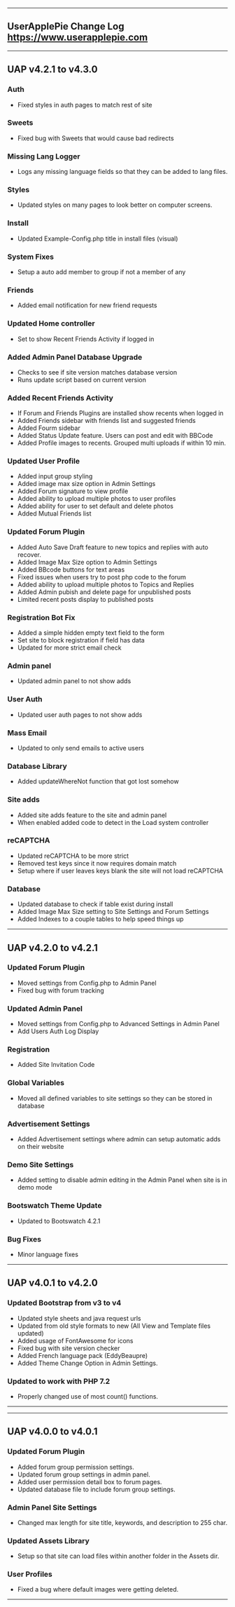 ----------------------------------------------------------------------------------------
UserApplePie Change Log
https://www.userapplepie.com
----------------------------------------------------------------------------------------

----------------------------------------------------------------------------------------
UAP v4.2.1 to v4.3.0
----------------------------------------------------------------------------------------
### Auth
 - Fixed styles in auth pages to match rest of site
### Sweets
 - Fixed bug with Sweets that would cause bad redirects
### Missing Lang Logger
 - Logs any missing language fields so that they can be added to lang files.
### Styles
 - Updated styles on many pages to look better on computer screens.
### Install
 - Updated Example-Config.php title in install files (visual)
### System Fixes
 - Setup a auto add member to group if not a member of any
### Friends
 - Added email notification for new friend requests
### Updated Home controller
 - Set to show Recent Friends Activity if logged in
### Added Admin Panel Database Upgrade
 - Checks to see if site version matches database version
 - Runs update script based on current version
### Added Recent Friends Activity
 - If Forum and Friends Plugins are installed show recents when logged in
 - Added Friends sidebar with friends list and suggested friends
 - Added Fourm sidebar
 - Added Status Update feature.  Users can post and edit with BBCode
 - Added Profile images to recents.  Grouped multi uploads if within 10 min.
### Updated User Profile
 - Added input group styling
 - Added image max size option in Admin Settings
 - Added Forum signature to view profile
 - Added ability to upload multiple photos to user profiles
 - Added ability for user to set default and delete photos
 - Added Mutual Friends list
### Updated Forum Plugin
 - Added Auto Save Draft feature to new topics and replies with auto recover.
 - Added Image Max Size option to Admin Settings
 - Added BBcode buttons for text areas
 - Fixed issues when users try to post php code to the forum
 - Added ability to upload multiple photos to Topics and Replies
 - Added Admin pubish and delete page for unpublished posts
 - Limited recent posts display to published posts
### Registration Bot Fix
 - Added a simple hidden empty text field to the form
 - Set site to block registration if field has data
 - Updated for more strict email check
### Admin panel
 - Updated admin panel to not show adds
### User Auth
 - Updated user auth pages to not show adds
### Mass Email
 - Updated to only send emails to active users
### Database Library
 - Added updateWhereNot function that got lost somehow
### Site adds
 - Added site adds feature to the site and admin panel  
 - When enabled added code to detect in the Load system controller
### reCAPTCHA
 - Updated reCAPTCHA to be more strict
 - Removed test keys since it now requires domain match
 - Setup where if user leaves keys blank the site will not load reCAPTCHA
### Database
 - Updated database to check if table exist during install
 - Added Image Max Size setting to Site Settings and Forum Settings
 - Added Indexes to a couple tables to help speed things up

----------------------------------------------------------------------------------------
UAP v4.2.0 to v4.2.1
----------------------------------------------------------------------------------------
### Updated Forum Plugin
 - Moved settings from Config.php to Admin Panel
 - Fixed bug with forum tracking
### Updated Admin Panel
 - Moved settings from Config.php to Advanced Settings in Admin Panel
 - Add Users Auth Log Display
### Registration
 - Added Site Invitation Code
### Global Variables
 - Moved all defined variables to site settings so they can be stored in database
### Advertisement Settings
 - Added Advertisement settings where admin can setup automatic adds on their website
### Demo Site Settings
 - Added setting to disable admin editing in the Admin Panel when site is in demo mode
### Bootswatch Theme Update
 - Updated to Bootswatch 4.2.1
### Bug Fixes
 - Minor language fixes

----------------------------------------------------------------------------------------
UAP v4.0.1 to v4.2.0
----------------------------------------------------------------------------------------
### Updated Bootstrap from v3 to v4
 - Updated style sheets and java request urls
 - Updated from old style formats to new (All View and Template files updated)
 - Added usage of FontAwesome for icons
 - Fixed bug with site version checker
 - Added French language pack (EddyBeaupre)
 - Added Theme Change Option in Admin Settings.
### Updated to work with PHP 7.2
 - Properly changed use of most count() functions.
----------------------------------------------------------------------------------------

----------------------------------------------------------------------------------------
UAP v4.0.0 to v4.0.1
----------------------------------------------------------------------------------------
### Updated Forum Plugin
 - Added forum group permission settings.
 - Updated forum group settings in admin panel.
 - Added user permission detail box to forum pages.
 - Updated database file to include forum group settings.
### Admin Panel Site Settings
 - Changed max length for site title, keywords, and description to 255 char.
### Updated Assets Library
 - Setup so that site can load files within another folder in the Assets dir.
### User Profiles
 - Fixed a bug where default images were getting deleted.
----------------------------------------------------------------------------------------

